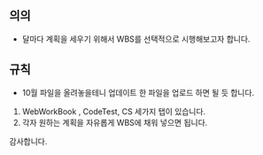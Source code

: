 ## 의의

- 달마다 계획을 세우기 위해서 WBS를 선택적으로 시행해보고자 합니다.

## 규칙

- 10월 파일을 올려놓을테니 업데이트 한 파일을 업로드 하면 될 듯 합니다.


1. WebWorkBook , CodeTest, CS 세가지 탭이 있습니다.
2. 각자 원하는 계획을 자유롭게 WBS에 채워 넣으면 됩니다.


감사합니다.
